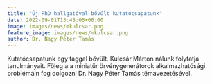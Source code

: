 ```yaml
---
title: "Új PhD hallgatóval bővűlt kutatócsapatunk"
date: 2022-09-01T13:45:06+06:00
image: images/news/mkulcsar.png
feature_image: images/news/mkulcsar.png
author: Dr. Nagy Péter Tamás
---
```


Kutatócsapatunk egy taggal bővült. Kulcsár Márton nálunk folytatja tanulmányait. Főleg a a miniatűr örvénygenerátorok alkalmazhatósági problémáin fog dolgozni Dr. Nagy Péter Tamás témavezetésével.



